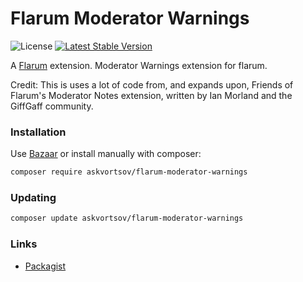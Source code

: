 # Flarum Moderator Warnings

![License](https://img.shields.io/badge/license-MIT-blue.svg) [![Latest Stable Version](https://img.shields.io/packagist/v/askvortsov/flarum-moderator-warnings.svg)](https://packagist.org/packages/askvortsov/flarum-moderator-warnings)

A [Flarum](http://flarum.org) extension. Moderator Warnings extension for flarum.

Credit: This is uses a lot of code from, and expands upon, Friends of Flarum's Moderator Notes extension, written by Ian Morland and the GiffGaff community.

### Installation

Use [Bazaar](https://discuss.flarum.org/d/5151-flagrow-bazaar-the-extension-marketplace) or install manually with composer:

```sh
composer require askvortsov/flarum-moderator-warnings
```

### Updating

```sh
composer update askvortsov/flarum-moderator-warnings
```

### Links

- [Packagist](https://packagist.org/packages/askvortsov/flarum-moderator-warnings)
